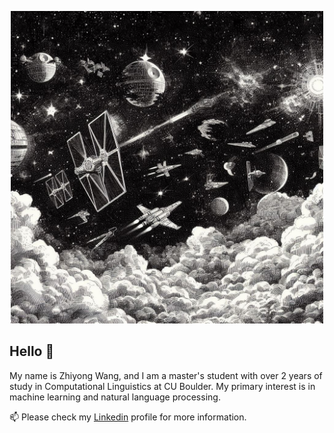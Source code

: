 <p align="center">
  <img src="https://github.com/ravenouse/ravenouse/blob/main/image.png" alt="Alt text" width="500" height="500" />
</p>




## Hello 👋
My name is Zhiyong Wang, and I am a master's student with over 2 years of study in Computational Linguistics at CU Boulder. My primary interest is in machine learning and natural language processing.

📫 Please check my [Linkedin](https://www.linkedin.com/in/zhiyongwang10/) profile for more information.


<!---
ravenouse/ravenouse is a ✨ special ✨ repository because its `README.md` (this file) appears on your GitHub profile.
You can click the Preview link to take a look at your changes.
--->
